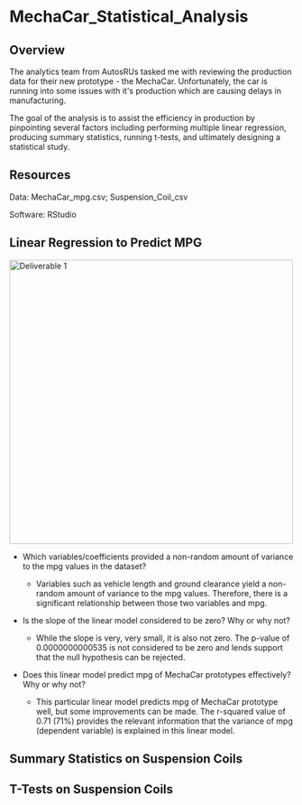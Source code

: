 # MechaCar_Statistical_Analysis

## Overview

The analytics team from AutosRUs tasked me with reviewing the production data for their new prototype - the MechaCar. Unfortunately, the car is running into some issues with it's production which are causing delays in manufacturing. 

The goal of the analysis is to assist the efficiency in production by pinpointing several factors including performing multiple linear regression, producing summary statistics, running t-tests, and ultimately designing a statistical study.

## Resources

Data: MechaCar_mpg.csv; Suspension_Coil_csv

Software: RStudio

## Linear Regression to Predict MPG

<img width="503" alt="Deliverable 1" src="https://user-images.githubusercontent.com/103767830/195753664-dc354d0e-66b1-44d5-917e-4137e6e7a204.png">

* Which variables/coefficients provided a non-random amount of variance to the mpg values in the dataset?

    * Variables such as vehicle length and ground clearance yield a non-random amount of variance to the mpg values. Therefore, there is a significant relationship between those two variables and mpg.

* Is the slope of the linear model considered to be zero? Why or why not?

    * While the slope is very, very small, it is also not zero. The p-value of 0.0000000000535 is not considered to be zero and lends support that the null hypothesis can be rejected.

* Does this linear model predict mpg of MechaCar prototypes effectively? Why or why not?

    * This particular linear model predicts mpg of MechaCar prototype well, but some improvements can be made. The r-squared value of 0.71 (71%) provides the relevant information that the variance of mpg (dependent variable) is explained in this linear model. 

## Summary Statistics on Suspension Coils

## T-Tests on Suspension Coils
